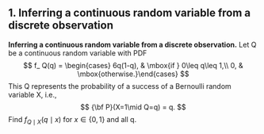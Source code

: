 ## 1. Inferring a continuous random variable from a discrete observation

**Inferring a continuous random variable from a discrete observation.** Let Q be a continuous random variable with PDF
$$
f_ Q(q) = \begin{cases} 6q(1-q), &  \mbox{if } 0\leq q\leq 1,\\ 0, &  \mbox{otherwise.}\end{cases}
$$
This Q represents the probability of a success of a Bernoulli random variable X, i.e.,
$$
{\bf P}(X=1\mid Q=q) = q.
$$
Find $f_{Q\mid X}(q\mid x)$ for $x\in \{ 0,1\}$ and all q.



